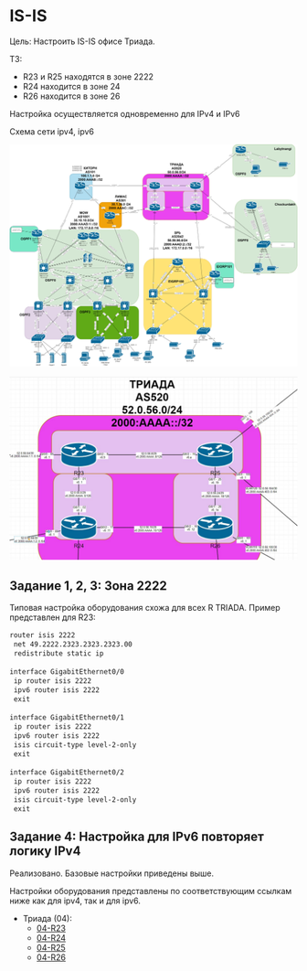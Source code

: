 # IS-IS #

Цель: Настроить IS-IS офисе Триада.

ТЗ:
- R23 и R25 находятся в зоне 2222
- R24 находится в зоне 24
- R26 находится в зоне 26

Настройка осуществляется одновременно для IPv4 и IPv6

Cхема сети ipv4, ipv6

![](/LECTURES/MODULE02/Lecture10/pictures/31.jpg)

![](/LECTURES/MODULE02/Lecture17/pictures/40.jpg)

##  Задание 1, 2, 3: Зона 2222

Типовая настройка оборудования схожа для всех R TRIADA. Пример представлен для R23: 

```
router isis 2222
 net 49.2222.2323.2323.2323.00
 redistribute static ip

interface GigabitEthernet0/0
 ip router isis 2222
 ipv6 router isis 2222
 exit

interface GigabitEthernet0/1
 ip router isis 2222
 ipv6 router isis 2222
 isis circuit-type level-2-only
 exit

interface GigabitEthernet0/2
 ip router isis 2222
 ipv6 router isis 2222
 isis circuit-type level-2-only
 exit
```



##  Задание 4: Настройка для IPv6 повторяет логику IPv4

Реализовано. Базовые настройки приведены выше.




Настройки оборудования представлены по соответствующим ссылкам ниже как для ipv4, так и для ipv6.

- Триада (04): 
   - [04-R23](/LECTURES/MODULE02/Lecture17/labs/configs/04-R23.txt)
   - [04-R24](/LECTURES/MODULE02/Lecture17/labs/configs/04-R24.txt)
   - [04-R25](/LECTURES/MODULE02/Lecture17/labs/configs/04-R25.txt)
   - [04-R26](/LECTURES/MODULE02/Lecture17/labs/configs/04-R26.txt)
